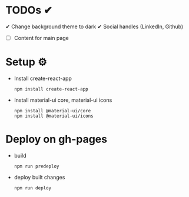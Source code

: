 # TODOs ✔
✔ Change background theme to dark
✔ Social handles (LinkedIn, Github)
- [ ] Content for main page

# Setup ⚙
* Install create-react-app
    ```
    npm install create-react-app
    ```

* Install material-ui core, material-ui icons
    ```
    npm install @material-ui/core
    npm install @material-ui/icons
    ```


# Deploy on gh-pages
* build
    ```
    npm run predeploy
    ```

* deploy built changes
    ```
    npm run deploy
    ```

